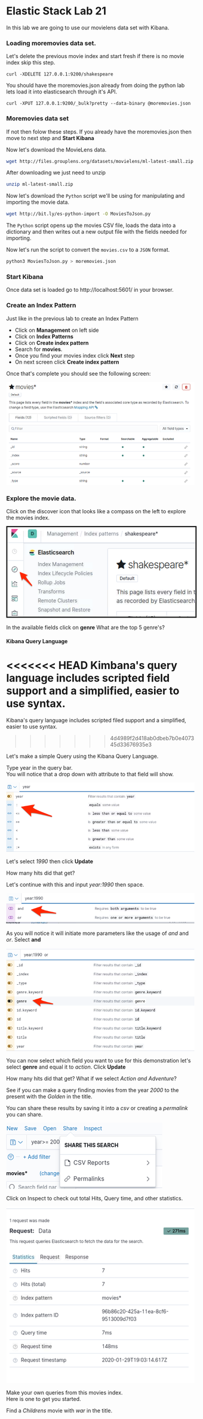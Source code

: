 # Elastic Stack Lab 21
In this lab we are going to use our movielens data set with Kibana.


### Loading moremovies data set.
Let's delete the previous movie index and start fresh if there is no movie index skip this step.
```  
curl -XDELETE 127.0.0.1:9200/shakespeare
```

You should have the moremovies.json already from doing the python lab lets load it into elasticsearch through it's API.
```
curl -XPUT 127.0.0.1:9200/_bulk?pretty --data-binary @moremovies.json
```
### Moremovies data set
If not then folow these steps.  If you already have the moremovies.json then move to next step and **Start Kibana**
 
Now let's download the MovieLens data.
```bash
wget http://files.grouplens.org/datasets/movielens/ml-latest-small.zip
```

After downloading we just need to unzip
```bash
unzip ml-latest-small.zip
```

Now let's download the `Python` script we'll be using for manipulating and importing the movie data.
```bash
wget http://bit.ly/es-python-import -O MoviesToJson.py
```

The `Python` script opens up the movies CSV file, loads the data into a dictionary and then writes out a new output file with the fields needed for importing.

Now let's run the script to convert the `movies.csv` to a `JSON` format.
```bash
python3 MoviesToJson.py > moremovies.json
```
### Start Kibana

Once data set is loaded go to http://localhost:5601/ in your browser.

###  Create an Index Pattern

Just like in the previous lab to create an Index Pattern
- Click on **Management** on left side
 - Click on **Index Patterns**
  - Click on  **Create index pattern**
   - Search for **movies**.  
   - Once you find your movies index click **Next** step
   - On next screen click **Create index pattern**

Once that's complete you should see the following screen:

![](index/kibana-movies.png)

### Explore the movie data.  

Click on the discover icon that looks like a compass on the left to explore the movies index.

<img src="../15-kibana/index/kibana-4.png  " style="max-width:100%;border-width:3px;  border-style: solid;" />

In the available fields click on  **genre**
What are the top 5 genre's?

#### Kibana Query Language
<<<<<<< HEAD
Kimbana's query language includes scripted field support and a simplified, easier to use syntax.  
=======
Kibana's query language includes scripted filed support and a simplified, easier to use syntax.  
>>>>>>> 4d4989f2d418ab0dbeb7b0e407345d33676935e3

Let's make a simple Query using the Kibana Query Language.

Type year in the query bar.  
You will notice that a drop down with attribute to that field will show.  

![](index/kibana-movies-2.png)

Let's select *1990* then click **Update**

How many hits did that get?

Let's continue with this and input *year:1990* then space.  

![](index/kibana-movies-3.png)

As you will notice it will initiate more parameters like the usage of *and* and *or*.  Select **and**

![](index/kibana-movies-4.png)

You can now select which field you want to use for this demonstration let's select **genre** and equal it to *action*.  Click **Update**

How many hits did that get?
What if we select *Action and Adventure*?

See if you can make a query finding movies from the year *2000* to the present with the *Golden* in the title.

You can share these results by saving it into a *csv* or creating a *permalink*  you can share.  

![](index/kibana-movies-5.png)

Click on Inspect to check out total Hits, Query time, and other statistics.  

![](index/kibana-6.png)

Make your own queries from this movies index.  
Here is one to get you started.  

Find a *Childrens* movie with *war* in the title.    
